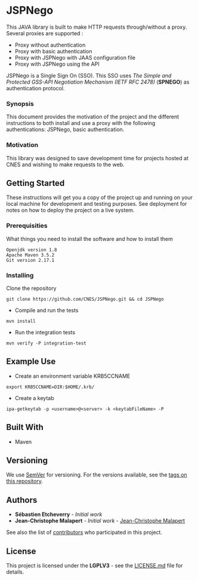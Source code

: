 # JSPNego
This JAVA library is built to make HTTP requests through/without a proxy. Several proxies are 
supported :
<ul>
<li>Proxy without authentication</li>
<li>Proxy with basic authentication</li>
<li>Proxy with JSPNego with JAAS configuration file</li>
<li>Proxy with JSPNego using the API</li>
</ul> 
JSPNego is a Single Sign On (SSO). This SSO uses <i>The Simple and Protected GSS-API Negotiation 
Mechanism (IETF RFC 2478)</i> (<b>SPNEGO</b>) as authentication protocol.


### Synopsis

This document provides the motivation of the project and the different instructions to both install
and use a proxy with the following authentications: JSPNego, basic authentication. 

### Motivation

This library was designed to save development time for projects hosted at CNES and wishing to make 
requests to the web.

## Getting Started

These instructions will get you a copy of the project up and running on your local machine for 
development and testing purposes. See deployment for notes on how to deploy the project on a 
live system.

### Prerequisities

What things you need to install the software and how to install them

```
Openjdk version 1.8
Apache Maven 3.5.2
Git version 2.17.1
```

### Installing

Clone the repository

```
git clone https://github.com/CNES/JSPNego.git && cd JSPNego
```

* Compile and run the tests

```
mvn install
```

* Run the integration tests

```
mvn verify -P integration-test
```

## Example Use

* Create an environment variable KRB5CCNAME

```
export KRB5CCNAME=DIR:$HOME/.krb/
```

 * Create a keytab

```
ipa-getkeytab -p <username>@<server> -k <keytabFileName> -P
```

## Built With
* Maven


## Versioning

We use [SemVer](http://semver.org/) for versioning. For the versions available, see the [tags on this repository](https://github.com/Cnes/JSPNego/tags). 

## Authors

* **Sébastien Etcheverry** - *Initial work*
* **Jean-Christophe Malapert** - *Initial work* - [Jean-Christophe Malapert](https://github.com/J-Christophe)

See also the list of [contributors](https://github.com/Cnes/JSPNego/graphs/contributors) who participated in this project.

## License

This project is licensed under the **LGPLV3** - see the [LICENSE.md](https://github.com/Cnes/JSPNego/blob/master/COPYING.LESSER) file for details.


